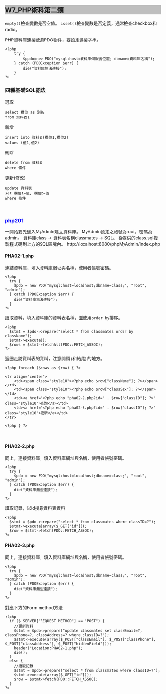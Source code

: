 ## <div style="background-color:#BEBEBE">W7_PHP術科第二類</div>
`empty()`檢查變數是否空值。
`isset()`檢查變數是否定義，通常檢查checkbox和radio。

PHP資料庫連接使用PDO物件，要設定連接字串。
```php=
<?php
    try {
        $ppdo=new PDO("mysql:host=資料庫伺服器位置; dbname=資料庫名稱");
    } catch (PDOException $err) {
        die("資料庫無法連接");
    }
?>
```

### 四種基礎SQL語法
選取
```sql=
select 欄位 as 別名 
from 資料表1 
```
新增
```sql=
insert into 資料表(欄位1,欄位2) 
values (值1,值2) 
```
刪除
```sql=
delete from 資料表 
where 條件 
```
更新(修改)
```sql=
update 資料表 
set 欄位1=值, 欄位2=值 
where 條件 
```
<br/>

### <span style="color:blue">php201</span>
一開始要先進入MyAdmin建立資料庫。
MyAdmin設定之帳號為root，密碼為admin。
資料庫class -> 資料表名稱classmates -> SQL。
從提供的class.sql複製程式碼到上方的SQL區塊內。
http://localhost:8080/phpMyAdmin/index.php

#### PHA02-1.php
連結資料庫，填入資料庫網址與名稱，使用者帳號密碼。
```php=
<?php  
  try {
    $pdo = new PDO("mysql:host=localhost;dbname=class;", "root", "admin");
  } catch (PDOException $err) {
    die("資料庫無法連接");
  }
?>
```
讀取資料，填入資料庫的資料表名稱，並使用`order by`排序。
```php=
<?php
  $stmt = $pdo->prepare("select * from classmates order by className");
  $stmt->execute();
  $rows = $stmt->fetchAll(PDO::FETCH_ASSOC);
?>
```

迴圈走訪資料表的資料，注意開頭`｛`和結尾`｝`的地方。
```htmlmixed=
<?php foreach ($rows as $row) { ?>

<tr align="center">
    <td><span class="style10"><?php echo $row["className"]; ?></span></td>
    <td><span class="style10"><?php echo $row["classSex"]; ?></span></td>
    <td><a href="<?php echo "pha02-2.php?id=" . $row["classID"]; ?>" class="style10">查詢</a></td>
    <td><a href="<?php echo "pha02-3.php?id=" . $row["classID"]; ?>" class="style10">更新</a></td>
</tr>

<?php } ?>
```

<br/>

#### PHA02-2.php
同上，連接資料庫，填入資料庫網址與名稱，使用者帳號密碼。
```php=
<?php
  try {
    $pdo = new PDO("mysql:host=localhost;dbname=class;", "root", "admin");
  } catch (PDOException $err) {
    die("資料庫無法連接");
  }
?>
```
讀取記錄，以id搜尋資料表資料
```php=
<?php
  $stmt = $pdo->prepare("select * from classmates where classID=?");
  $stmt->execute(array($_GET["id"]));
  $row = $stmt->fetch(PDO::FETCH_ASSOC);
?>
```

#### PHA02-3.php
同上，連接資料庫，填入資料庫網址與名稱，使用者帳號密碼。
```php=
<?php
  try {
    $pdo = new PDO("mysql:host=localhost;dbname=class;", "root", "admin");
  } catch (PDOException $err) {
    die("資料庫無法連接");
  }
?>
```
對應下方的Form method方法
```php=
<?php
  if ($_SERVER["REQUEST_METHOD"] == "POST") {
    //更新資料
    $stmt = $pdo->prepare("update classmates set classEmail=?, classPhone=?, classAddress=? where classID=?");
    $stmt->execute(array($_POST["classEmail"], $_POST["classPhone"], $_POST["classAddress"], $_POST["hiddenField"]));
    header("Location:PHA02-1.php");
    die();
  }
  else {
    //讀取記錄
    $stmt = $pdo->prepare("select * from classmates where classID=?");
    $stmt->execute(array($_GET["id"]));
    $row = $stmt->fetch(PDO::FETCH_ASSOC);
  }
?>
```
